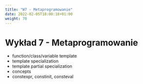 ```yaml
---
title: "W7 - Metaprogramowanie"
date: 2022-02-05T18:00:18+01:00
weight: 70
---
```


# Wykład 7 - Metaprogramowanie

* function/class/variable template
* template specialization
* template partial specialization
* concepts
* constexpr, constinit, consteval
